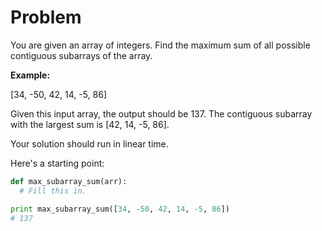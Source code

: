 # Problem

You are given an array of integers. Find the maximum sum of all possible contiguous subarrays of the array.

**Example:**

[34, -50, 42, 14, -5, 86]

Given this input array, the output should be 137. The contiguous subarray with the largest sum is [42, 14, -5, 86].

Your solution should run in linear time.

Here's a starting point:

```python
def max_subarray_sum(arr):
  # Fill this in.

print max_subarray_sum([34, -50, 42, 14, -5, 86])
# 137
```